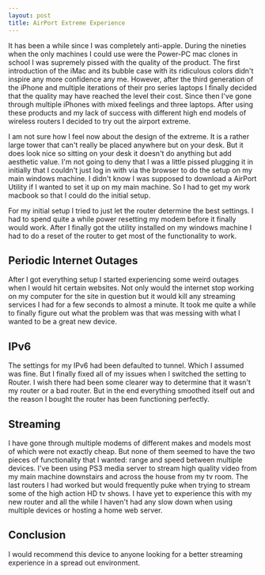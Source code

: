 ```yaml
---
layout: post
title: AirPort Extreme Experience
---
```


It has been a while since I was completely anti-apple.  During the nineties when the only machines I could use were the Power-PC mac clones in school I was supremely pissed with the quality of the product.  The first introduction of the iMac and its bubble case with its ridiculous colors didn't inspire any more confidence any me.  However, after the third generation of the iPhone and multiple iterations of their pro series laptops I finally decided that the quality may have reached the level their cost.  Since then I've gone through multiple iPhones with mixed feelings and three laptops.  After using these products and my lack of success with different high end models of wireless routers I decided to try out the airport extreme.

<!--more-->

I am not sure how I feel now about the design of the extreme.  It is a rather large tower that can't really be placed anywhere but on your desk.  But it does look nice so sitting on your desk it doesn't do anything but add aesthetic value.  I'm not going to deny that I was a little pissed plugging it in initially that I couldn't just log in with via the browser to do the setup on my main windows machine.  I didn't know I was supposed to download a AirPort Utility if I wanted to set it up on my main machine.  So I had to get my work macbook so that I could do the initial setup.

For my initial setup I tried to just let the router determine the best settings.  I had to spend quite a while power resetting my modem before it finally would work.  After I finally got the utility installed on my windows machine I had to do a reset of the router to get most of the functionality to work.

Periodic Internet Outages
---
After I got everything setup I started experiencing some weird outages when I would hit certain websites.  Not only would the internet stop working on my computer for the site in question but it would kill any streaming services I had for a few seconds to almost a minute.  It took me quite a while to finally figure out what the problem was that was messing with what I wanted to be a great new device.

IPv6
---
The settings for my IPv6 had been defaulted to tunnel.  Which I assumed was fine.  But I finally fixed all of my issues when I switched the setting to Router.  I wish there had been some clearer way to determine that it wasn't my router or a bad router.  But in the end everything smoothed itself out and the reason I bought the router has been functioning perfectly.

Streaming
---
I have gone through multiple modems of different makes and models most of which were not exactly cheap.  But none of them seemed to have the two pieces of functionality that I wanted: range and speed between multiple devices.  I've been using PS3 media server to stream high quality video from my main machine downstairs and across the house from my tv room.  The last routers I had worked but would frequently puke when trying to stream some of the high action HD tv shows.  I have yet to experience this with my new router and all the while I haven't had any slow down when using multiple devices or hosting a home web server.

Conclusion
---
I would recommend this device to anyone looking for a better streaming experience in a spread out environment.